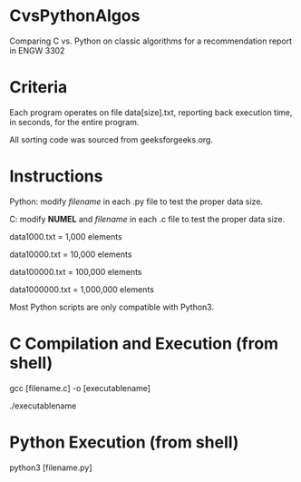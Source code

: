 # CvsPythonAlgos
Comparing C vs. Python on classic algorithms for a recommendation report in ENGW 3302

# Criteria
Each program operates on file data[size].txt, reporting back execution time, in seconds, for the entire program.

All sorting code was sourced from geeksforgeeks.org.

# Instructions
Python: modify _filename_ in each .py file to test the proper data size.

C: modify __NUMEL__ and _filename_ in each .c file to test the proper data size.

data1000.txt = 1,000 elements

data10000.txt = 10,000 elements

data100000.txt = 100,000 elements

data1000000.txt = 1,000,000 elements


Most Python scripts are only compatible with Python3.

# C Compilation and Execution (from shell)
gcc [filename.c] -o [executablename]

./executablename

# Python Execution (from shell)
python3 [filename.py]
